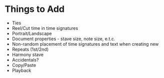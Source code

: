 # Things to Add

* Ties
* Reel/Cut time in time signatures
* Portrait/Landscape
* Document properties - stave size, note size, e.t.c.
* Non-random placement of time signatures and text when creating new
* Repeats (1st/2nd)
* Harmony stave
* Accidentals?
* Copy/Paste
* Playback